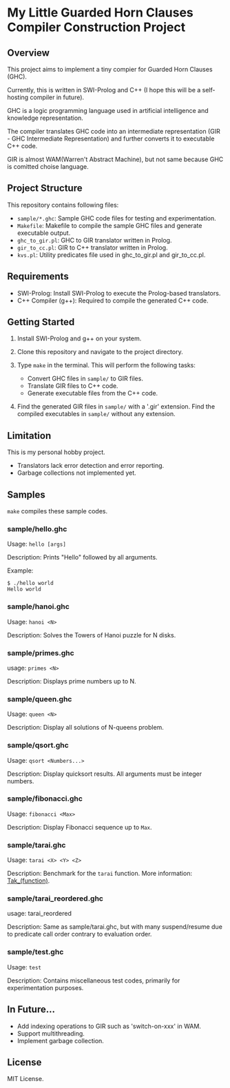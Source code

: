 # My Little Guarded Horn Clauses Compiler Construction Project

## Overview

This project aims to implement a tiny compier for Guarded Horn Clauses (GHC).

Currently, this is written in SWI-Prolog and C++ (I hope this will be a self-hosting compiler in future).

GHC is a logic programming language used in artificial intelligence and knowledge representation.

The compiler translates GHC code into an intermediate representation (GIR - GHC Intermediate Representation) and further converts it to executable C++ code.

GIR is almost WAM(Warren't Abstract Machine), but not same because GHC is comitted choise language.

## Project Structure

This repository contains following files:

- `sample/*.ghc`: Sample GHC code files for testing and experimentation.
- `Makefile`: Makefile to compile the sample GHC files and generate executable output.
- `ghc_to_gir.pl`: GHC to GIR translator written in Prolog.
- `gir_to_cc.pl`: GIR to C++ translator written in Prolog.
- `kvs.pl`: Utility predicates file used in ghc_to_gir.pl and gir_to_cc.pl.

## Requirements

- SWI-Prolog: Install SWI-Prolog to execute the Prolog-based translators.
- C++ Compiler (g++): Required to compile the generated C++ code.

## Getting Started

1. Install SWI-Prolog and g++ on your system.

2. Clone this repository and navigate to the project directory.

3. Type `make` in the terminal. This will perform the following tasks:
   - Convert GHC files in `sample/` to GIR files.
   - Translate GIR files to C++ code.
   - Generate executable files from the C++ code.

4. Find the generated GIR files in `sample/` with a '.gir' extension.
   Find the compiled executables in `sample/` without any extension.

## Limitation

This is my personal hobby project.

- Translators lack error detection and error reporting.
- Garbage collections not implemented yet.

## Samples

`make` compiles these sample codes.

### sample/hello.ghc

Usage: `hello [args]`

Description: Prints "Hello" followed by all arguments.

Example:

```shell
$ ./hello world
Hello world 
```

### sample/hanoi.ghc

Usage: `hanoi <N>`

Description: Solves the Towers of Hanoi puzzle for N disks.

### sample/primes.ghc

usage: `primes <N>`

Description: Displays prime numbers up to N.

### sample/queen.ghc

Usage: `queen <N>`

Description: Display all solutions of N-queens problem.

### sample/qsort.ghc

Usage: `qsort <Numbers...>`

Description: Display quicksort results. All arguments must be integer numbers.

### sample/fibonacci.ghc

Usage: `fibonacci <Max>`

Description: Display Fibonacci sequence up to `Max`.

### sample/tarai.ghc

Usage: `tarai <X> <Y> <Z>`

Description: Benchmark for the `tarai` function. More information: [Tak_(function)](https://en.wikipedia.org/wiki/Tak_(function)).

### sample/tarai_reordered.ghc

usage: tarai_reordered <X> <Y> <Z>

Description: Same as sample/tarai.ghc, but with many suspend/resume due to predicate call order contrary to evaluation order.

### sample/test.ghc

Usage: `test`

Description: Contains miscellaneous test codes, primarily for experimentation purposes.

## In Future...

- Add indexing operations to GIR such as 'switch-on-xxx' in WAM.
- Support multithreading.
- Implement garbage collection.

## License

MIT License.
